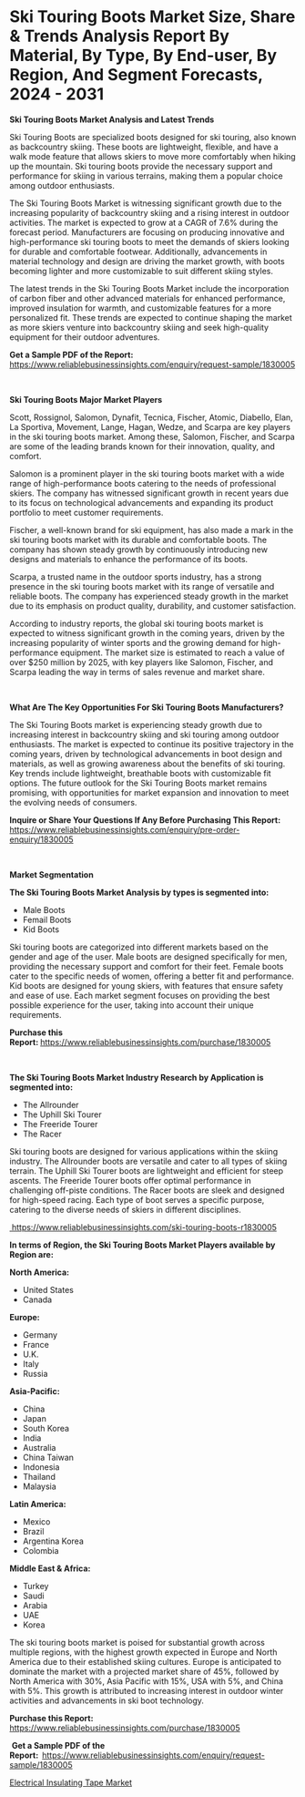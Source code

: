 <p><h1>Ski Touring Boots Market Size, Share & Trends Analysis Report By Material, By Type, By End-user, By Region, And Segment Forecasts, 2024 - 2031</h1></p><p><strong>Ski Touring Boots Market Analysis and Latest Trends</strong></p>
<p><p>Ski Touring Boots are specialized boots designed for ski touring, also known as backcountry skiing. These boots are lightweight, flexible, and have a walk mode feature that allows skiers to move more comfortably when hiking up the mountain. Ski touring boots provide the necessary support and performance for skiing in various terrains, making them a popular choice among outdoor enthusiasts.</p><p>The Ski Touring Boots Market is witnessing significant growth due to the increasing popularity of backcountry skiing and a rising interest in outdoor activities. The market is expected to grow at a CAGR of 7.6% during the forecast period. Manufacturers are focusing on producing innovative and high-performance ski touring boots to meet the demands of skiers looking for durable and comfortable footwear. Additionally, advancements in material technology and design are driving the market growth, with boots becoming lighter and more customizable to suit different skiing styles.</p><p>The latest trends in the Ski Touring Boots Market include the incorporation of carbon fiber and other advanced materials for enhanced performance, improved insulation for warmth, and customizable features for a more personalized fit. These trends are expected to continue shaping the market as more skiers venture into backcountry skiing and seek high-quality equipment for their outdoor adventures.</p></p>
<p><strong>Get a Sample PDF of the Report:&nbsp;</strong> <a href="https://www.reliablebusinessinsights.com/enquiry/request-sample/1830005">https://www.reliablebusinessinsights.com/enquiry/request-sample/1830005</a></p>
<p>&nbsp;</p>
<p><strong>Ski Touring Boots Major Market Players</strong></p>
<p><p>Scott, Rossignol, Salomon, Dynafit, Tecnica, Fischer, Atomic, Diabello, Elan, La Sportiva, Movement, Lange, Hagan, Wedze, and Scarpa are key players in the ski touring boots market. Among these, Salomon, Fischer, and Scarpa are some of the leading brands known for their innovation, quality, and comfort.</p><p>Salomon is a prominent player in the ski touring boots market with a wide range of high-performance boots catering to the needs of professional skiers. The company has witnessed significant growth in recent years due to its focus on technological advancements and expanding its product portfolio to meet customer requirements.</p><p>Fischer, a well-known brand for ski equipment, has also made a mark in the ski touring boots market with its durable and comfortable boots. The company has shown steady growth by continuously introducing new designs and materials to enhance the performance of its boots.</p><p>Scarpa, a trusted name in the outdoor sports industry, has a strong presence in the ski touring boots market with its range of versatile and reliable boots. The company has experienced steady growth in the market due to its emphasis on product quality, durability, and customer satisfaction.</p><p>According to industry reports, the global ski touring boots market is expected to witness significant growth in the coming years, driven by the increasing popularity of winter sports and the growing demand for high-performance equipment. The market size is estimated to reach a value of over $250 million by 2025, with key players like Salomon, Fischer, and Scarpa leading the way in terms of sales revenue and market share.</p></p>
<p>&nbsp;</p>
<p><strong>What Are The Key Opportunities For Ski Touring Boots Manufacturers?</strong></p>
<p><p>The Ski Touring Boots market is experiencing steady growth due to increasing interest in backcountry skiing and ski touring among outdoor enthusiasts. The market is expected to continue its positive trajectory in the coming years, driven by technological advancements in boot design and materials, as well as growing awareness about the benefits of ski touring. Key trends include lightweight, breathable boots with customizable fit options. The future outlook for the Ski Touring Boots market remains promising, with opportunities for market expansion and innovation to meet the evolving needs of consumers.</p></p>
<p><strong>Inquire or Share Your Questions If Any Before Purchasing This Report:</strong> <a href="https://www.reliablebusinessinsights.com/enquiry/pre-order-enquiry/1830005">https://www.reliablebusinessinsights.com/enquiry/pre-order-enquiry/1830005</a></p>
<p>&nbsp;</p>
<p><strong>Market Segmentation</strong></p>
<p><strong>The Ski Touring Boots Market Analysis by types is segmented into:</strong></p>
<p><ul><li>Male Boots</li><li>Femail Boots</li><li>Kid Boots</li></ul></p>
<p><p>Ski touring boots are categorized into different markets based on the gender and age of the user. Male boots are designed specifically for men, providing the necessary support and comfort for their feet. Female boots cater to the specific needs of women, offering a better fit and performance. Kid boots are designed for young skiers, with features that ensure safety and ease of use. Each market segment focuses on providing the best possible experience for the user, taking into account their unique requirements.</p></p>
<p><strong>Purchase this Report:&nbsp;</strong><a href="https://www.reliablebusinessinsights.com/purchase/1830005">https://www.reliablebusinessinsights.com/purchase/1830005</a></p>
<p>&nbsp;</p>
<p><strong>The Ski Touring Boots Market Industry Research by Application is segmented into:</strong></p>
<p><ul><li>The Allrounder</li><li>The Uphill Ski Tourer</li><li>The Freeride Tourer</li><li>The Racer</li></ul></p>
<p><p>Ski touring boots are designed for various applications within the skiing industry. The Allrounder boots are versatile and cater to all types of skiing terrain. The Uphill Ski Tourer boots are lightweight and efficient for steep ascents. The Freeride Tourer boots offer optimal performance in challenging off-piste conditions. The Racer boots are sleek and designed for high-speed racing. Each type of boot serves a specific purpose, catering to the diverse needs of skiers in different disciplines.</p></p>
<p><a href="https://www.reliablebusinessinsights.com/ski-touring-boots-r1830005">&nbsp;https://www.reliablebusinessinsights.com/ski-touring-boots-r1830005</a></p>
<p><strong>In terms of Region, the Ski Touring Boots Market Players available by Region are:</strong></p>
<p>
    <p> <strong> North America: </strong>
        <ul>
            <li>United States</li>
            <li>Canada</li>
        </ul>
        </p> 
    <p> <strong> Europe: </strong>
        <ul>
            <li>Germany</li>
            <li>France</li>
            <li>U.K.</li>
            <li>Italy</li>
            <li>Russia</li>
        </ul>
        </p> 
    <p> <strong> Asia-Pacific: </strong>
        <ul>
            <li>China</li>
            <li>Japan</li>
            <li>South Korea</li>
            <li>India</li>
            <li>Australia</li>
            <li>China Taiwan</li>
            <li>Indonesia</li>
            <li>Thailand</li>
            <li>Malaysia</li>
        </ul>
        </p> 
    <p> <strong> Latin America: </strong>
        <ul>
            <li>Mexico</li>
            <li>Brazil</li>
            <li>Argentina Korea</li>
            <li>Colombia</li>
        </ul>
        </p> 
    <p> <strong> Middle East & Africa: </strong>
        <ul>
            <li>Turkey</li>
            <li>Saudi</li>
            <li>Arabia</li>
            <li>UAE</li>
            <li>Korea</li>
        </ul>
    </p>
    </p>
<p><p>The ski touring boots market is poised for substantial growth across multiple regions, with the highest growth expected in Europe and North America due to their established skiing cultures. Europe is anticipated to dominate the market with a projected market share of 45%, followed by North America with 30%, Asia Pacific with 15%, USA with 5%, and China with 5%. This growth is attributed to increasing interest in outdoor winter activities and advancements in ski boot technology.</p></p>
<p><strong>Purchase this Report: </strong><a href="https://www.reliablebusinessinsights.com/purchase/1830005">https://www.reliablebusinessinsights.com/purchase/1830005</a></p>
<p>&nbsp;<strong>Get a Sample PDF of the Report:&nbsp;&nbsp;</strong><a href="https://www.reliablebusinessinsights.com/enquiry/request-sample/1830005">https://www.reliablebusinessinsights.com/enquiry/request-sample/1830005</a></p>
<p><strong></strong></p>
<p><p><a href="https://github.com/RickHolmes3/Market-Research-Report-List-5/blob/main/electrical-insulating-tape-market.md">Electrical Insulating Tape Market</a></p></p>